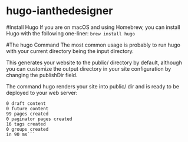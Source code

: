 # hugo-ianthedesigner

#Install Hugo
If you are on macOS and using Homebrew, you can install Hugo with the following one-liner:
```brew install hugo```

#The hugo Command 
The most common usage is probably to run hugo with your current directory being the input directory.

This generates your website to the public/ directory by default, although you can customize the output directory in your site configuration by changing the publishDir field.

The command hugo renders your site into public/ dir and is ready to be deployed to your web server:

```hugo
0 draft content
0 future content
99 pages created
0 paginator pages created
16 tags created
0 groups created
in 90 ms```
